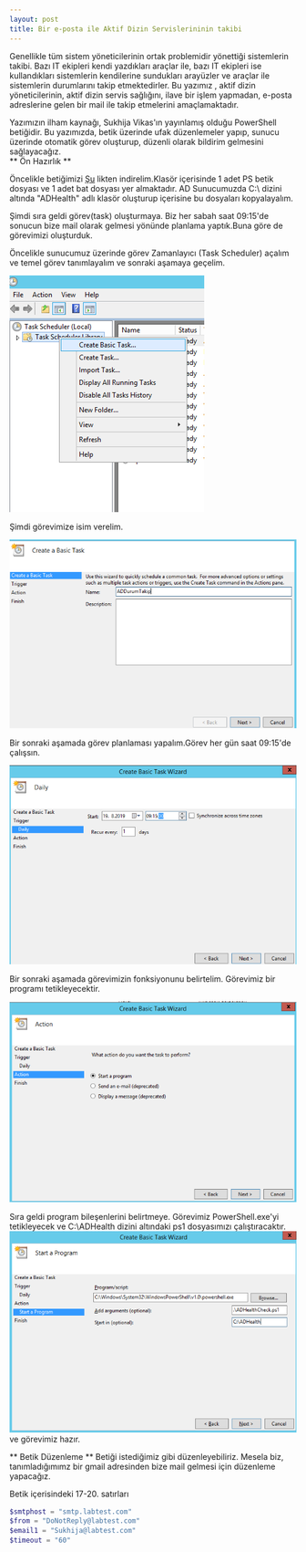 ```yaml
---
layout: post
title: Bir e-posta ile Aktif Dizin Servislerininin takibi
---  
```

   Genellikle tüm sistem yöneticilerinin ortak problemidir yönettiği sistemlerin takibi. Bazı IT ekipleri kendi yazdıkları araçlar ile, bazı IT ekipleri ise kullandıkları sistemlerin kendilerine sundukları arayüzler ve araçlar ile sistemlerin durumlarını takip etmektedirler.   Bu yazımız , aktif dizin yöneticilerinin, aktif dizin servis sağlığını, ilave bir işlem yapmadan, e-posta adreslerine  gelen bir mail ile takip etmelerini amaçlamaktadır.   
   
Yazımızın ilham kaynağı, Sukhija Vikas'ın yayınlamış olduğu PowerShell betiğidir. Bu yazımızda, betik üzerinde ufak düzenlemeler yapıp, sunucu üzerinde otomatik görev oluşturup, düzenli olarak bildirim gelmesini sağlayacağız.  
** Ön Hazırlık **

Öncelikle betiğimizi [Şu](https://gallery.technet.microsoft.com/scriptcenter/Active-Directory-Health-709336cd) likten indirelim.Klasör içerisinde 1 adet PS betik dosyası ve 1 adet bat dosyası yer almaktadır. AD Sunucumuzda C:\ dizini altında "ADHealth" adlı klasör oluşturup içerisine bu dosyaları kopyalayalım.  

Şimdi sıra geldi görev(task) oluşturmaya. Biz her sabah saat 09:15'de sonucun bize mail olarak gelmesi yönünde planlama yaptık.Buna göre de görevimizi oluşturduk.  

Öncelikle sunucumuz üzerinde görev Zamanlayıcı (Task Scheduler) açalım ve temel görev tanımlayalım ve sonraki aşamaya geçelim.  

![gorev](/images/CreateTask.png)  


  
Şimdi görevimize isim verelim.  

![isim](/images/Name.png)  


Bir sonraki aşamada görev planlaması yapalım.Görev her gün saat 09:15'de çalışsın.  

![zaman](/images/1Days.png)  

Bir sonraki aşamada görevimizin fonksiyonunu belirtelim. Görevimiz bir programı tetikleyecektir.  

![start](/images/StartProgram.png)  

Sıra geldi program bileşenlerini belirtmeye. Görevimiz PowerShell.exe'yi tetikleyecek ve C:\ADHealth dizini altındaki ps1 dosyasımızı çalıştıracaktır.  
![betik](/images/betik.png)  
ve görevimiz hazır.   

** Betik Düzenleme ** 
Betiği istediğimiz gibi düzenleyebiliriz. Mesela biz, tanımladığımımz bir gmail adresinden bize mail gelmesi için düzenleme yapacağız.  

Betik içerisindeki 17-20. satırları  
```PowerShell
$smtphost = "smtp.labtest.com" 
$from = "DoNotReply@labtest.com" 
$email1 = "Sukhija@labtest.com"
$timeout = "60"
``` 
 







```

```



